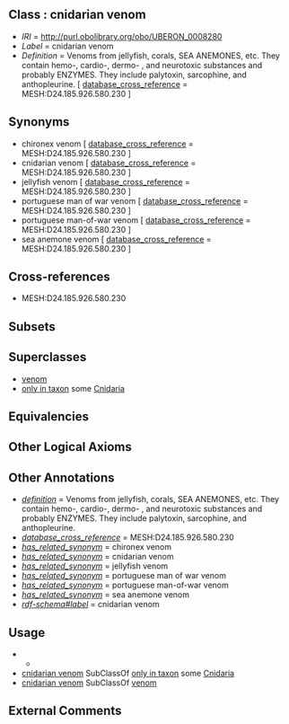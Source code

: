 
## Class : cnidarian venom

 * *IRI* = http://purl.obolibrary.org/obo/UBERON_0008280
 * *Label* = cnidarian venom
 * *Definition* = Venoms from jellyfish, corals, SEA ANEMONES, etc. They contain hemo-, cardio-, dermo- , and neurotoxic substances and probably ENZYMES. They include palytoxin, sarcophine, and anthopleurine. [ [database_cross_reference](../../ef/oboInOwl#hasDbXref.md) = MESH:D24.185.926.580.230 ]

## Synonyms

 * chironex venom [ [database_cross_reference](../../ef/oboInOwl#hasDbXref.md) = MESH:D24.185.926.580.230 ]
 * cnidarian venom [ [database_cross_reference](../../ef/oboInOwl#hasDbXref.md) = MESH:D24.185.926.580.230 ]
 * jellyfish venom [ [database_cross_reference](../../ef/oboInOwl#hasDbXref.md) = MESH:D24.185.926.580.230 ]
 * portuguese man of war venom [ [database_cross_reference](../../ef/oboInOwl#hasDbXref.md) = MESH:D24.185.926.580.230 ]
 * portuguese man-of-war venom [ [database_cross_reference](../../ef/oboInOwl#hasDbXref.md) = MESH:D24.185.926.580.230 ]
 * sea anemone venom [ [database_cross_reference](../../ef/oboInOwl#hasDbXref.md) = MESH:D24.185.926.580.230 ]

## Cross-references

 * MESH:D24.185.926.580.230

## Subsets


## Superclasses

 * [venom](../../UBERON/13/UBERON_0007113.md)
 * [only in taxon](../../RO/60/RO_0002160.md) some [Cnidaria](../../NCBITaxon/73/NCBITaxon_6073.md)

## Equivalencies


## Other Logical Axioms


## Other Annotations

 * *[definition](../../IAO/15/IAO_0000115.md)* = Venoms from jellyfish, corals, SEA ANEMONES, etc. They contain hemo-, cardio-, dermo- , and neurotoxic substances and probably ENZYMES. They include palytoxin, sarcophine, and anthopleurine.
 * *[database_cross_reference](../../ef/oboInOwl#hasDbXref.md)* = MESH:D24.185.926.580.230
 * *[has_related_synonym](../../ym/oboInOwl#hasRelatedSynonym.md)* = chironex venom
 * *[has_related_synonym](../../ym/oboInOwl#hasRelatedSynonym.md)* = cnidarian venom
 * *[has_related_synonym](../../ym/oboInOwl#hasRelatedSynonym.md)* = jellyfish venom
 * *[has_related_synonym](../../ym/oboInOwl#hasRelatedSynonym.md)* = portuguese man of war venom
 * *[has_related_synonym](../../ym/oboInOwl#hasRelatedSynonym.md)* = portuguese man-of-war venom
 * *[has_related_synonym](../../ym/oboInOwl#hasRelatedSynonym.md)* = sea anemone venom
 * *[rdf-schema#label](../../el/rdf-schema#label.md)* = cnidarian venom

## Usage

 * -
 * [cnidarian venom](../../UBERON/80/UBERON_0008280.md) SubClassOf [only in taxon](../../RO/60/RO_0002160.md) some [Cnidaria](../../NCBITaxon/73/NCBITaxon_6073.md)
 * [cnidarian venom](../../UBERON/80/UBERON_0008280.md) SubClassOf [venom](../../UBERON/13/UBERON_0007113.md)

## External Comments

